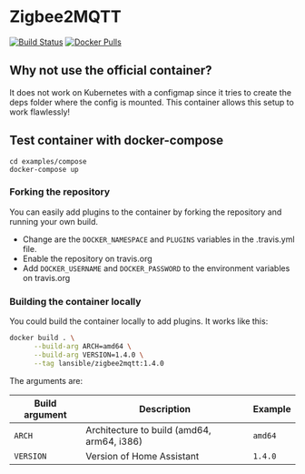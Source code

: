 # Zigbee2MQTT
[![Build Status](https://cloud.drone.io/api/badges/LANsible/docker-zigbee2mqtt/status.svg)](https://cloud.drone.io/LANsible/docker-zigbee2mqtt)
[![Docker Pulls](https://img.shields.io/docker/pulls/lansible/zigbee2mqtt.svg)](https://hub.docker.com/r/lansible/zigbee2mqtt)

## Why not use the official container?

It does not work on Kubernetes with a configmap since it tries to create the deps folder where the config is mounted.
This container allows this setup to work flawlessly!

## Test container with docker-compose

```
cd examples/compose
docker-compose up
```

### Forking the repository

You can easily add plugins to the container by forking the repository and running your own build.

* Change are the `DOCKER_NAMESPACE` and `PLUGINS` variables in the .travis.yml file.
* Enable the repository on travis.org
* Add `DOCKER_USERNAME` and `DOCKER_PASSWORD` to the environment variables on travis.org

### Building the container locally

You could build the container locally to add plugins. It works like this:

```bash
docker build . \
      --build-arg ARCH=amd64 \
      --build-arg VERSION=1.4.0 \
      --tag lansible/zigbee2mqtt:1.4.0
```
The arguments are:

| Build argument | Description                                    | Example                 |
|----------------|------------------------------------------------|-------------------------|
| `ARCH`         | Architecture to build (amd64, arm64, i386)     | `amd64`                 |
| `VERSION`      | Version of Home Assistant                      | `1.4.0`                 |
